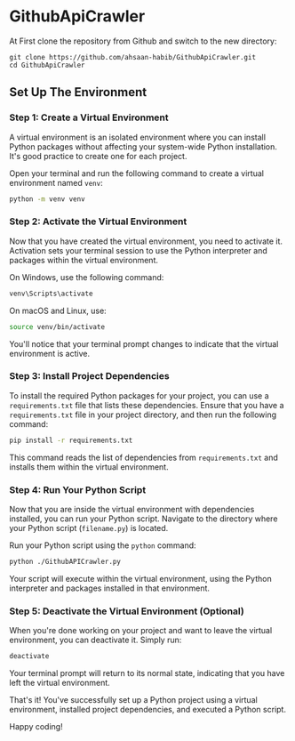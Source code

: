 # GithubApiCrawler

At First clone the repository from Github and switch to the new directory:

    git clone https://github.com/ahsaan-habib/GithubApiCrawler.git
    cd GithubApiCrawler

## Set Up The Environment

### Step 1: Create a Virtual Environment

A virtual environment is an isolated environment where you can install Python packages without affecting your system-wide Python installation. It's good practice to create one for each project.

Open your terminal and run the following command to create a virtual environment named `venv`:

```bash
python -m venv venv
```

### Step 2: Activate the Virtual Environment

Now that you have created the virtual environment, you need to activate it. Activation sets your terminal session to use the Python interpreter and packages within the virtual environment.

On Windows, use the following command:

```bash
venv\Scripts\activate
```

On macOS and Linux, use:

```bash
source venv/bin/activate
```

You'll notice that your terminal prompt changes to indicate that the virtual environment is active.

### Step 3: Install Project Dependencies

To install the required Python packages for your project, you can use a `requirements.txt` file that lists these dependencies. Ensure that you have a `requirements.txt` file in your project directory, and then run the following command:

```bash
pip install -r requirements.txt
```

This command reads the list of dependencies from `requirements.txt` and installs them within the virtual environment.

### Step 4: Run Your Python Script

Now that you are inside the virtual environment with dependencies installed, you can run your Python script. Navigate to the directory where your Python script (`filename.py`) is located.

Run your Python script using the `python` command:

```bash
python ./GithubAPICrawler.py
```

Your script will execute within the virtual environment, using the Python interpreter and packages installed in that environment.

### Step 5: Deactivate the Virtual Environment (Optional)

When you're done working on your project and want to leave the virtual environment, you can deactivate it. Simply run:

```bash
deactivate
```

Your terminal prompt will return to its normal state, indicating that you have left the virtual environment.

That's it! You've successfully set up a Python project using a virtual environment, installed project dependencies, and executed a Python script.

Happy coding!
